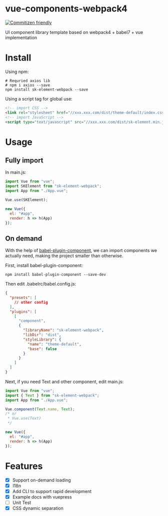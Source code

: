 # vue-components-webpack4

[![Commitizen friendly](https://img.shields.io/badge/commitizen-friendly-brightgreen.svg)](http://commitizen.github.io/cz-cli/)

UI component library template based on webpack4 + babel7 + vue implementation

# Install

Using npm:

```shell
# Requried axios lib
# npm i axios --save
npm install sk-element-webpack --save
```

Using a script tag for global use:

```html
<!-- import CSS -->
<link rel="stylesheet" href="//xxx.xxx.com/dist/theme-default/index.css">
<!-- import JavaScript -->
<script type="text/javascript" src="//xxx.xxx.com/dist/sk-element.min.js"></script>
```

# Usage

## Fully import

In main.js:

```javascript
import Vue from "vue";
import SKElement from "sk-element-webpack";
import App from "./App.vue";

Vue.use(SKElement);

new Vue({
  el: "#app",
  render: h => h(App)
});
```

## On demand

With the help of [babel-plugin-component](https://github.com/ElementUI/babel-plugin-component), we can import components we actually need, making the project smaller than otherwise.

First, install babel-plugin-component:

```shell
npm install babel-plugin-component --save-dev
```

Then edit .babelrc/babel.config.js:

```json
{
  "presets": [
    // other config
  ],
  "plugins": [
    [
      "component",
      {
        "libraryName": "sk-element-webpack",
        "libDir": "dist",
        "styleLibrary": {
          "name": "theme-default",
          "base": false
        }
      }
    ]
  ]
}
```

Next, if you need Text and other component, edit main.js:

```javascript
import Vue from "vue";
import { Text } from "sk-element-webpack";
import App from "./App.vue";

Vue.component(Text.name, Text);
/* or
 * Vue.use(Text)
 */

new Vue({
  el: "#app",
  render: h => h(App)
});
```

# Features

- [x] Support on-demand loading
- [x] I18n
- [x] Add CLI to support rapid development
- [x] Example docs with vuepress
- [ ] Unit Test
- [x] CSS dynamic separation
